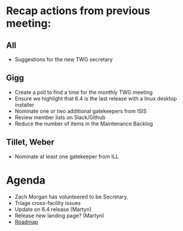 # Recap actions from previous meeting:

## All
- Suggestions for the new TWG secretary

## Gigg
- Create a poll to find a time for the monthly TWG meeting
- Ensure we highlight that 6.4 is the last release with a linux desktop installer
- Nominate one or two additional gatekeepers from ISIS
- Review member lists on Slack/Github
- Reduce the number of items in the Maintenance Backlog

## Tillet, Weber
- Nominate at least one gatekeeper from ILL

# Agenda
- Zach Morgan has volunteered to be Secretary.
- Triage cross-facility issues
- Update on 6.4 release (Martyn)
- Release new landing page? (Martyn)
- [Roadmap](https://github.com/mantidproject/roadmap/projects/1)
